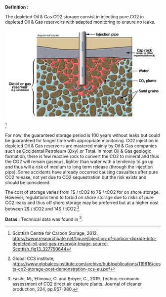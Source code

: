**Definition :**

The depleted Oil & Gas CO2 storage consist in injecting pure CO2 in depleted Oil & Gas reservoirs with adapted monitoring to ensure no leaks.

![](Depleted_Oil_&_Gas.PNG)[^1]

For now, the guaranteed storage period is 100 years without leaks but could be guaranteed for longer time with appropriate monitoring. CO2 injection in depleted Oil & Gas reservoirs are mastered mainly by Oil & Gas companies such as Occidental Petroleum (Oxy) or Total. In most Oil & Gas geologic formation, there is few reactive rock to convert the CO2 to mineral and thus the CO2 will remain gaseous, lighter than water with a tendency  to go up and thus will a risk of medium to long term release (through the injection pipe). Some accidents have already occurred causing casualties after pure CO2 release, not yet due to CO2 sequestration but the risk exists and should be considered.

The cost of storage varies from 1$ / tCO2 to 7$ / tCO2 for on shore storage. However, regulations tend to forbid on shore storage due to risks of pure CO2 leaks and thus off shore storage may be preferred but at a higher cost between 2$ / tCO2 and 14$ / tCO2.[^2]

**Datas :**
Technical data was found in [^3].

[^1]: Scottish Centre for Carbon Storage, 2012, https://www.researchgate.net/figure/Injection-of-carbon-dioxide-into-depleted-oil-and-gas-reservoir-Image-source-Scottish_fig13_327750644
[^2]: Global CCS institute, https://www.globalccsinstitute.com/archive/hub/publications/119816/costs-co2-storage-post-demonstration-ccs-eu.pdf
[^3]: Fasihi, M., Efimova, O. and Breyer, C., 2019. Techno-economic assessment of CO2 direct air capture plants. Journal of cleaner production, 224, pp.957-980.
